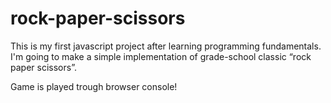 # rock-paper-scissors

This is my first javascript project after learning programming fundamentals. I'm going to make a simple implementation of grade-school classic “rock paper scissors”.

Game is played trough browser console!